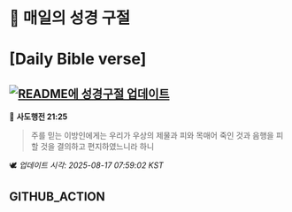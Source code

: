 # 🙏 매일의 성경 구절
# [Daily Bible verse]
## [![README에 성경구절 업데이트](https://github.com/DONGSUKA/first_test/actions/workflows/update-readme-bible.yml/badge.svg)](https://github.com/DONGSUKA/first_test/actions/workflows/update-readme-bible.yml)
<!-- START_BIBLE_VERSE -->
📖 **사도행전 21:25**
> 주를 믿는 이방인에게는 우리가 우상의 제물과 피와 목매어 죽인 것과 음행을 피할 것을 결의하고 편지하였느니라 하니

🕊️ _업데이트 시각: 2025-08-17 07:59:02 KST_
  <!-- END_BIBLE_VERSE -->
## GITHUB_ACTION
